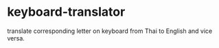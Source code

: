 # keyboard-translator
translate corresponding letter on keyboard from Thai to English and vice versa.
